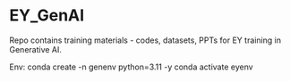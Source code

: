 # EY_GenAI
Repo contains training materials - codes, datasets, PPTs for EY training in Generative AI. 

Env:
conda create -n genenv python=3.11 -y
conda activate eyenv